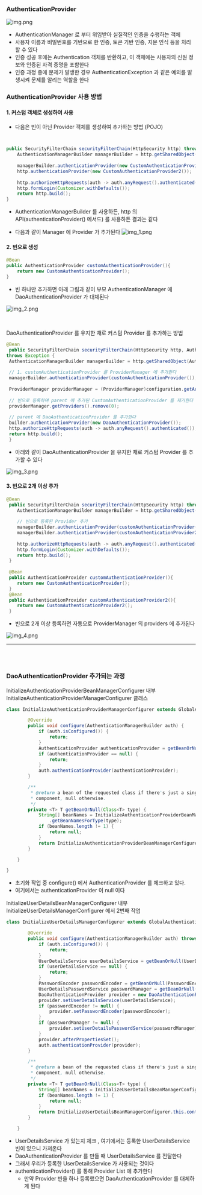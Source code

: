 ### AuthenticationProvider 

![img.png](img.png)

- AuthenticationManager 로 부터 위임받아 실질적인 인증을 수행하는 객체 
- 사용자 이름과 비밀번호를 기반으로 한 인증, 토큰 기반 인증, 지문 인식 등을 처리할 수 있다
- 인증 성공 후에는 Authentication 객체를 반환하고, 이 객체에는 사용자의 신원 정보와 인증된 자격 증명을 포함한다
- 인증 과정 중에 문제가 발생한 경우 AuthenticationException 과 같은 예외를 발생시켜 문제를 알리는 역할을 한다

### AuthenticationProvider 사용 방법 


#### 1. 커스텀 객체로 생성하여 사용 

- 다음은 빈이 아닌 Provider 객체를 생성하여 추가하는 방법 (POJO)

```java


public SecurityFilterChain securityFilterChain(HttpSecurity http) throws Exception {
    AuthenticationManagerBuilder managerBuilder = http.getSharedObject(AuthenticationManagerBuilder.class);
    
    managerBuilder.authenticationProvider(new CustomAuthenticationProvider());
    http.authenticationProvider(new CustomAuthenticationProvider2());
    
    http.authorizeHttpRequests(auth -> auth.anyRequest().authenticated());
    http.formLogin(Customizer.withDefaults());
    return http.build();
}
```
- AuthenticationManagerBuilder 를 사용하든, http 의 API(authenticationProvider() 메서드) 를 사용하든 결과는 같다

- 다음과 같이 Manager 에 Provider 가 추가된다
![img_1.png](img_1.png)



#### 2. 빈으로 생성

```JAVA
@Bean
public AuthenticationProvider customAuthenticationProvider(){
    return new CustomAuthenticationProvider();
}
```
- 빈 하나만 추가하면 아래 그림과 같이 부모 AuthenticationManager 에 DaoAuthenticationProvider 가 대체된다

![img_2.png](img_2.png)


<br>


DaoAuthenticationProvider 를 유지한 채로 커스텀 Provider 를 추가하는 방법
```java
@Bean
 public SecurityFilterChain securityFilterChain(HttpSecurity http, AuthenticationManagerBuilder builder, AuthenticationConfiguration configuration) 
throws Exception {
 AuthenticationManagerBuilder managerBuilder = http.getSharedObject(AuthenticationManagerBuilder.class);
 
 // 1. customAuthenticationProvider 를 ProviderManager 에 추가한다 
 managerBuilder.authenticationProvider(customAuthenticationProvider()); 
 
 ProviderManager providerManager = (ProviderManager)configuration.getAuthenticationManager();
 
 // 빈으로 등록하여 parent 에 추가된 CustomAuthenticationProvider 를 제거한다 
 providerManager.getProviders().remove(0);
 
 // parent 에 DaoAuthenticationProvider 를 추가한다
 builder.authenticationProvider(new DaoAuthenticationProvider());
 http.authorizeHttpRequests(auth -> auth.anyRequest().authenticated());
 return http.build();
 }

```

- 아래와 같이 DaoAuthenticationProvider 을 유지한 채로 커스텀 Provider 를 추가할 수 있다 

![img_3.png](img_3.png)


#### 3. 빈으로 2개 이상 추가 

```java
@Bean
 public SecurityFilterChain securityFilterChain(HttpSecurity http) throws Exception {
    AuthenticationManagerBuilder managerBuilder = http.getSharedObject(AuthenticationManagerBuilder.class);
    
    // 빈으로 등록된 Provider 추가 
    managerBuilder.authenticationProvider(customAuthenticationProvider());
    managerBuilder.authenticationProvider(customAuthenticationProvider2());
     
    http.authorizeHttpRequests(auth -> auth.anyRequest().authenticated());
    http.formLogin(Customizer.withDefaults());
    return http.build();
 }
 
 @Bean
 public AuthenticationProvider customAuthenticationProvider(){
    return new CustomAuthenticationProvider();
 }
 @Bean
 public AuthenticationProvider customAuthenticationProvider2(){
    return new CustomAuthenticationProvider2();
 }
```

- 빈으로 2개 이상 등록하면 자동으로 ProviderManager 의 providers 에 추가된다 

![img_4.png](img_4.png)


--------------------------------


<br>
<br>



### DaoAuthenticationProvider 추가되는 과정  


InitializeAuthenticationProviderBeanManagerConfigurer 내부  InitializeAuthenticationProviderManagerConfigurer 클래스

```java
class InitializeAuthenticationProviderManagerConfigurer extends GlobalAuthenticationConfigurerAdapter {

		@Override
		public void configure(AuthenticationManagerBuilder auth) {
			if (auth.isConfigured()) {
				return;
			}
			AuthenticationProvider authenticationProvider = getBeanOrNull(AuthenticationProvider.class);
			if (authenticationProvider == null) {
				return;
			}
			auth.authenticationProvider(authenticationProvider);
		}

		/**
		 * @return a bean of the requested class if there's just a single registered
		 * component, null otherwise.
		 */
		private <T> T getBeanOrNull(Class<T> type) {
			String[] beanNames = InitializeAuthenticationProviderBeanManagerConfigurer.this.context
				.getBeanNamesForType(type);
			if (beanNames.length != 1) {
				return null;
			}
			return InitializeAuthenticationProviderBeanManagerConfigurer.this.context.getBean(beanNames[0], type);
		}

	}

}
```

- 초기화 작업 중 configure() 에서 AuthenticationProvider 를 체크하고 있다.
- 여기에서는 authenticationProvider 이 null 이다 


InitializeUserDetailsBeanManagerConfigurer 내부  InitializeUserDetailsManagerConfigurer 에서 2번째 작업 

```java
class InitializeUserDetailsManagerConfigurer extends GlobalAuthenticationConfigurerAdapter {

		@Override
		public void configure(AuthenticationManagerBuilder auth) throws Exception {
			if (auth.isConfigured()) {
				return;
			}
			UserDetailsService userDetailsService = getBeanOrNull(UserDetailsService.class);
			if (userDetailsService == null) {
				return;
			}
			PasswordEncoder passwordEncoder = getBeanOrNull(PasswordEncoder.class);
			UserDetailsPasswordService passwordManager = getBeanOrNull(UserDetailsPasswordService.class);
			DaoAuthenticationProvider provider = new DaoAuthenticationProvider();
			provider.setUserDetailsService(userDetailsService);
			if (passwordEncoder != null) {
				provider.setPasswordEncoder(passwordEncoder);
			}
			if (passwordManager != null) {
				provider.setUserDetailsPasswordService(passwordManager);
			}
			provider.afterPropertiesSet();
			auth.authenticationProvider(provider);
		}

		/**
		 * @return a bean of the requested class if there's just a single registered
		 * component, null otherwise.
		 */
		private <T> T getBeanOrNull(Class<T> type) {
			String[] beanNames = InitializeUserDetailsBeanManagerConfigurer.this.context.getBeanNamesForType(type);
			if (beanNames.length != 1) {
				return null;
			}
			return InitializeUserDetailsBeanManagerConfigurer.this.context.getBean(beanNames[0], type);
		}

	}
```
- UserDetailsService 가 있는지 체크 , 여기에서는 등록한 UserDetailsService 빈이 있으니 가져온다 
- DaoAuthenticationProvider 를 만들 때 UserDetailsService 를 전달한다 
- 그래서 우리가 등록한 UserDetailsService 가 사용되는 것이다 
- authenticationProvider() 를 통해 Provider List 에 추가한다 
  - 만약 Provider 빈을 하나 등록했으면 DaoAuthenticationProvider 를 대체하게 된다 



